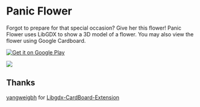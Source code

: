 # Panic Flower
<p>
Forgot to prepare for that special occasion? Give her this flower! Panic Flower uses LibGDX to show a 3D model of a flower. You may also view the flower using Google Cardboard.
</p>
<p><a href="https://play.google.com/store/apps/details?id=com.shirleydean.panicflower">
  <img alt="Get it on Google Play"
       src="https://developer.android.com/images/brand/en_generic_rgb_wo_45.png" />
</a></p>
<p><a target="_blank" href="https://www.youtube.com/watch?v=Ry-J3h5HhAQ">
  <img src="http://img.youtube.com/vi/Ry-J3h5HhAQ/0.jpg" />
</a></p>

Thanks
------
[yangweigbh](https://github.com/yangweigbh) for [Libgdx-CardBoard-Extension](https://github.com/yangweigbh/Libgdx-CardBoard-Extension)
